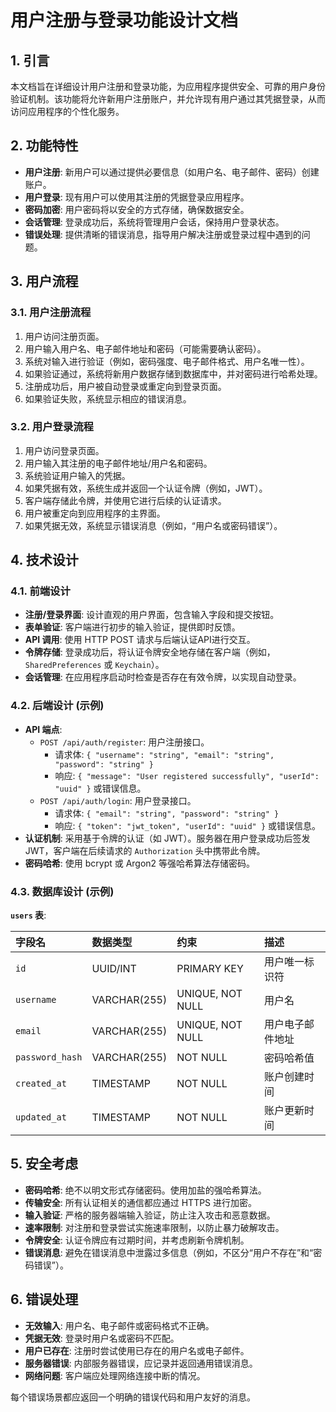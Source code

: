 # 用户注册与登录功能设计文档

## 1. 引言

本文档旨在详细设计用户注册和登录功能，为应用程序提供安全、可靠的用户身份验证机制。该功能将允许新用户注册账户，并允许现有用户通过其凭据登录，从而访问应用程序的个性化服务。

## 2. 功能特性

*   **用户注册**: 新用户可以通过提供必要信息（如用户名、电子邮件、密码）创建账户。
*   **用户登录**: 现有用户可以使用其注册的凭据登录应用程序。
*   **密码加密**: 用户密码将以安全的方式存储，确保数据安全。
*   **会话管理**: 登录成功后，系统将管理用户会话，保持用户登录状态。
*   **错误处理**: 提供清晰的错误消息，指导用户解决注册或登录过程中遇到的问题。

## 3. 用户流程

### 3.1. 用户注册流程

1.  用户访问注册页面。
2.  用户输入用户名、电子邮件地址和密码（可能需要确认密码）。
3.  系统对输入进行验证（例如，密码强度、电子邮件格式、用户名唯一性）。
4.  如果验证通过，系统将新用户数据存储到数据库中，并对密码进行哈希处理。
5.  注册成功后，用户被自动登录或重定向到登录页面。
6.  如果验证失败，系统显示相应的错误消息。

### 3.2. 用户登录流程

1.  用户访问登录页面。
2.  用户输入其注册的电子邮件地址/用户名和密码。
3.  系统验证用户输入的凭据。
4.  如果凭据有效，系统生成并返回一个认证令牌（例如，JWT）。
5.  客户端存储此令牌，并使用它进行后续的认证请求。
6.  用户被重定向到应用程序的主界面。
7.  如果凭据无效，系统显示错误消息（例如，“用户名或密码错误”）。

## 4. 技术设计

### 4.1. 前端设计

*   **注册/登录界面**: 设计直观的用户界面，包含输入字段和提交按钮。
*   **表单验证**: 客户端进行初步的输入验证，提供即时反馈。
*   **API 调用**: 使用 HTTP POST 请求与后端认证API进行交互。
*   **令牌存储**: 登录成功后，将认证令牌安全地存储在客户端（例如，`SharedPreferences` 或 `Keychain`）。
*   **会话管理**: 在应用程序启动时检查是否存在有效令牌，以实现自动登录。

### 4.2. 后端设计 (示例)

*   **API 端点**:
    *   `POST /api/auth/register`: 用户注册接口。
        *   请求体: `{ "username": "string", "email": "string", "password": "string" }`
        *   响应: `{ "message": "User registered successfully", "userId": "uuid" }` 或错误信息。
    *   `POST /api/auth/login`: 用户登录接口。
        *   请求体: `{ "email": "string", "password": "string" }`
        *   响应: `{ "token": "jwt_token", "userId": "uuid" }` 或错误信息。
*   **认证机制**: 采用基于令牌的认证（如 JWT）。服务器在用户登录成功后签发JWT，客户端在后续请求的 `Authorization` 头中携带此令牌。
*   **密码哈希**: 使用 bcrypt 或 Argon2 等强哈希算法存储密码。

### 4.3. 数据库设计 (示例)

**`users` 表**:

| 字段名        | 数据类型     | 约束         | 描述             |
| :------------ | :----------- | :----------- | :--------------- |
| `id`          | UUID/INT     | PRIMARY KEY  | 用户唯一标识符   |
| `username`    | VARCHAR(255) | UNIQUE, NOT NULL | 用户名           |
| `email`       | VARCHAR(255) | UNIQUE, NOT NULL | 用户电子邮件地址 |
| `password_hash` | VARCHAR(255) | NOT NULL     | 密码哈希值       |
| `created_at`  | TIMESTAMP    | NOT NULL     | 账户创建时间     |
| `updated_at`  | TIMESTAMP    | NOT NULL     | 账户更新时间     |

## 5. 安全考虑

*   **密码哈希**: 绝不以明文形式存储密码。使用加盐的强哈希算法。
*   **传输安全**: 所有认证相关的通信都应通过 HTTPS 进行加密。
*   **输入验证**: 严格的服务器端输入验证，防止注入攻击和恶意数据。
*   **速率限制**: 对注册和登录尝试实施速率限制，以防止暴力破解攻击。
*   **令牌安全**: 认证令牌应有过期时间，并考虑刷新令牌机制。
*   **错误消息**: 避免在错误消息中泄露过多信息（例如，不区分“用户不存在”和“密码错误”）。

## 6. 错误处理

*   **无效输入**: 用户名、电子邮件或密码格式不正确。
*   **凭据无效**: 登录时用户名或密码不匹配。
*   **用户已存在**: 注册时尝试使用已存在的用户名或电子邮件。
*   **服务器错误**: 内部服务器错误，应记录并返回通用错误消息。
*   **网络问题**: 客户端应处理网络连接中断的情况。

每个错误场景都应返回一个明确的错误代码和用户友好的消息。